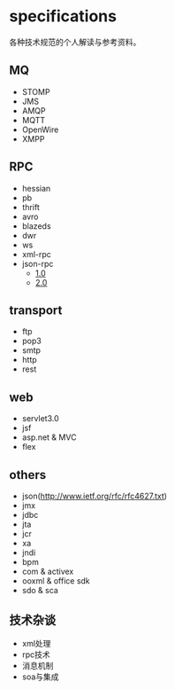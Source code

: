 # specifications

各种技术规范的个人解读与参考资料。

## MQ

- STOMP
- JMS
- AMQP
- MQTT
- OpenWire
- XMPP

## RPC

- hessian
- pb
- thrift
- avro
- blazeds
- dwr
- ws
- xml-rpc
- json-rpc
	- [1.0](rpc/jsonrpc_1.0.md)
	- [2.0](rpc/jsonrpc_2.0.md)

## transport

- ftp
- pop3
- smtp
- http
- rest

## web

- servlet3.0
- jsf
- asp.net & MVC
- flex


## others

- json(http://www.ietf.org/rfc/rfc4627.txt)
- jmx
- jdbc
- jta
- jcr
- xa
- jndi
- bpm
- com & activex
- ooxml & office sdk
- sdo & sca

## 技术杂谈

- xml处理
- rpc技术
- 消息机制
- soa与集成




